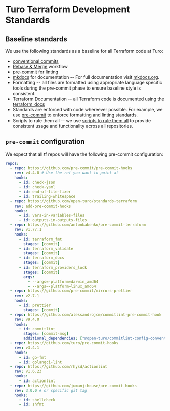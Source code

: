 # Turo Terraform Development Standards

## Baseline standards

We use the following standards as a baseline for all Terraform code at Turo:

- [conventional commits](https://www.conventionalcommits.org/en/v1.0.0/)
- [Rebase & Merge](https://docs.github.com/en/github/collaborating-with-issues-and-pull-requests/about-pull-request-merges#rebase-and-merge-your-pull-request-commits)
  workflow
- [pre-commit](https://pre-commit.com/) for linting
- [mkdocs](https://www.mkdocs.org/) for documentation -- For full documentation
  visit [mkdocs.org](https://www.mkdocs.org).
- Formatting -- all files are formatted using appropriate language specific tools during the pre-commit phase to ensure
  baseline style is consistent.
- Terraform Documentation -- all Terraform code is documented using the [terraform_docs](https://terraform-docs.io/)
- Standards are enforced with code whereever possible. For example, we use [pre-commit](https://pre-commit.com/) to
  enforce
  formatting and linting standards.
- Scripts to rule them all -- we use [scripts to rule them all](https://github.com/github/scripts-to-rule-them-all) to
  provide consistent usage and functionality across all repositories.

## `pre-commit` configuration

We expect that all tf repos will have the following pre-commit configuration:

```yaml
repos:
  - repo: https://github.com/pre-commit/pre-commit-hooks
    rev: v4.4.0 # Use the ref you want to point at
    hooks:
      - id: check-json
      - id: check-yaml
      - id: end-of-file-fixer
      - id: trailing-whitespace
  - repo: https://github.com/open-turo/standards-terraform
    rev: add-pre-commit-hooks
    hooks:
      - id: vars-in-variables-files
      - id: outputs-in-outputs-files
  - repo: https://github.com/antonbabenko/pre-commit-terraform
    rev: v1.77.1
    hooks:
      - id: terraform_fmt
        stages: [commit]
      - id: terraform_validate
        stages: [commit]
      - id: terraform_docs
        stages: [commit]
      - id: terraform_providers_lock
        stages: [commit]
        args:
          - --args=-platform=darwin_amd64
          - --args=-platform=linux_amd64
  - repo: https://github.com/pre-commit/mirrors-prettier
    rev: v2.7.1
    hooks:
      - id: prettier
        stages: [commit]
  - repo: https://github.com/alessandrojcm/commitlint-pre-commit-hook
    rev: v9.4.0
    hooks:
      - id: commitlint
        stages: [commit-msg]
        additional_dependencies: ["@open-turo/commitlint-config-conventional"]
  - repo: https://github.com/turo/pre-commit-hooks
    rev: v3.4.1
    hooks:
      - id: go-fmt
      - id: golangci-lint
  - repo: https://github.com/rhysd/actionlint
    rev: v1.6.23
    hooks:
      - id: actionlint
  - repo: https://github.com/jumanjihouse/pre-commit-hooks
    rev: 3.0.0 # or specific git tag
    hooks:
      - id: shellcheck
      - id: shfmt
```
